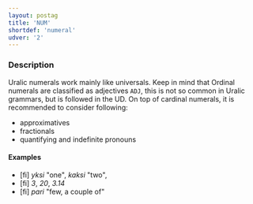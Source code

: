 ```yaml
---
layout: postag
title: 'NUM'
shortdef: 'numeral'
udver: '2'
---
```


### Description

Uralic numerals work mainly like universals. Keep in mind that Ordinal numerals
are classified as adjectives `ADJ`, this is not so common in Uralic grammars,
but is followed in the UD. On top of cardinal numerals, it is recommended to
consider following:

* approximatives
* fractionals
* quantifying and indefinite pronouns

#### Examples

* [fi] _yksi_ "one", _kaksi_ "two",
* [fi] _3_, _20_, _3.14_
* [fi] _pari_ "few, a couple of"

<!-- Interlanguage links updated So kvě 14 19:01:52 CEST 2022 -->
